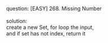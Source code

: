 question: [EASY] 268. Missing Number <br>
<br>
solution: <br>
create a new Set, for loop the input,<br>
and if set has not index, return it
